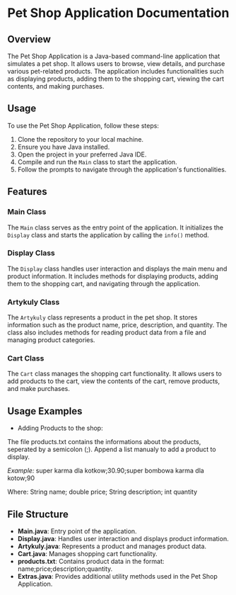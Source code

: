 # Pet Shop Application Documentation

## Overview

The Pet Shop Application is a Java-based command-line application that simulates a pet shop. It allows users to browse, view details, and purchase various pet-related products. The application includes functionalities such as displaying products, adding them to the shopping cart, viewing the cart contents, and making purchases.

## Usage

To use the Pet Shop Application, follow these steps:

1. Clone the repository to your local machine.
2. Ensure you have Java installed.
3. Open the project in your preferred Java IDE.
4. Compile and run the `Main` class to start the application.
5. Follow the prompts to navigate through the application's functionalities.

## Features

### Main Class

The `Main` class serves as the entry point of the application. It initializes the `Display` class and starts the application by calling the `info()` method.

### Display Class

The `Display` class handles user interaction and displays the main menu and product information. It includes methods for displaying products, adding them to the shopping cart, and navigating through the application.

### Artykuly Class

The `Artykuly` class represents a product in the pet shop. It stores information such as the product name, price, description, and quantity. The class also includes methods for reading product data from a file and managing product categories.

### Cart Class

The `Cart` class manages the shopping cart functionality. It allows users to add products to the cart, view the contents of the cart, remove products, and make purchases.

## Usage Examples

- Adding Products to the shop:

The file products.txt contains the informations about the products, seperated by a semicolon (;). Append a list manualy to add a product to display.

*Example:*  super karma dla kotkow;30.90;super bombowa karma dla kotow;90

Where: String name; double price; String description; int quantity

## File Structure

- **Main.java**: Entry point of the application.
- **Display.java**: Handles user interaction and displays product information.
- **Artykuly.java**: Represents a product and manages product data.
- **Cart.java**: Manages shopping cart functionality.
- **products.txt**: Contains product data in the format: name;price;description;quantity.
- **Extras.java**: Provides additional utility methods used in the Pet Shop Application.